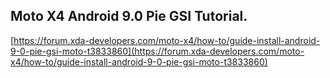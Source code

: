 ## Moto X4 Android 9.0 Pie GSI Tutorial.

[https://forum.xda-developers.com/moto-x4/how-to/guide-install-android-9-0-pie-gsi-moto-t3833860](https://forum.xda-developers.com/moto-x4/how-to/guide-install-android-9-0-pie-gsi-moto-t3833860)


